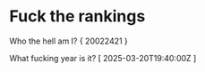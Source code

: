 # Fuck the rankings

Who the hell am I?
{ 20022421 }

What fucking year is it?
[ 2025-03-20T19:40:00Z ]
